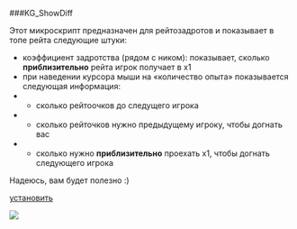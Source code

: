 ###KG_ShowDiff

Этот микроскрипт предназначен для рейтозадротов и показывает в топе рейта следующие штуки:
- коэффициент задротства (рядом с ником): показывает, сколько **приблизительно** рейта игрок получает в х1
- при наведении курсора мыши на «количество опыта» показывается следующая информация: 
- - сколько рейтоочков до следущего игрока
- - сколько рейточков нужно предыдущему игроку, чтобы догнать вас
- - сколько нужно **приблизительно** проехать х1, чтобы догнать следующего игрока

Надеюсь, вам будет полезно :)

[установить](../../raw/main/KG_ShowDiff.user.js)

![](https://i.imgur.com/w7OLAvP.png)

